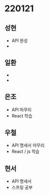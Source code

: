 # 220121

## 성현

- API 완성
-

## 일환

-
-

## 은조

- API 마무리
- React 학습

## 우철

- API 명세서 마무리
- React / js 학습

## 현서

- API 명세서
- 스프링 공부
